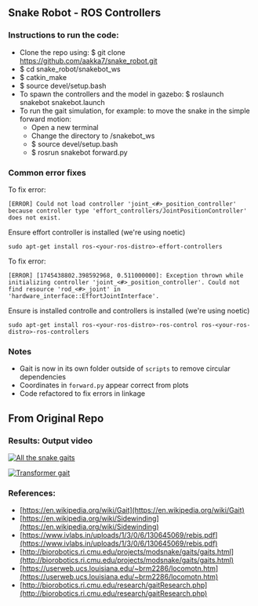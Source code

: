 ## Snake Robot - ROS Controllers


### Instructions to run the code:
- Clone the repo using: $ git clone https://github.com/aakka7/snake_robot.git
- $ cd snake_robot/snakebot_ws
- $ catkin_make
- $ source devel/setup.bash
- To spawn the controllers and the model in gazebo: $ roslaunch snakebot snakebot.launch
- To run the gait simulation, for example: to move the snake in the simple forward motion:
  - Open a new terminal
  - Change the directory to /snakebot_ws
  - $ source devel/setup.bash
  - $ rosrun snakebot forward.py
 
### Common error fixes
To fix error:
```
[ERROR] Could not load controller 'joint_<#>_position_controller' because controller type 'effort_controllers/JointPositionController' does not exist. 
```
Ensure effort controller is installed (we're using noetic)
```
sudo apt-get install ros-<your-ros-distro>-effort-controllers
```

To fix error:
```
[ERROR] [1745438802.398592968, 0.511000000]: Exception thrown while initializing controller 'joint_<#>_position_controller'. Could not find resource 'rod_<#>_joint' in 'hardware_interface::EffortJointInterface'.
```
Ensure is installed controlle and controllers is installed (we're using noetic)
```
sudo apt-get install ros-<your-ros-distro>-ros-control ros-<your-ros-distro>-ros-controllers
```

### Notes
- Gait is now in its own folder outside of `scripts` to remove circular dependencies
- Coordinates in `forward.py` appear correct from plots
- Code refactored to fix errors in linkage

## From Original Repo
### Results: Output video

[![All the snake gaits](https://user-images.githubusercontent.com/32901101/111253024-ca6d4e00-85e8-11eb-8b49-166eb2cf8421.PNG)](https://drive.google.com/file/d/1BfiJ1PDn6ounzhUILLyYK5kYYPiaXl7P/view?usp=sharing)

[![Transformer gait](https://user-images.githubusercontent.com/32901101/111253242-3bad0100-85e9-11eb-8c0c-89df66aeea76.PNG)](https://drive.google.com/file/d/1lpOsV6T_p5WpRXYhA7TPNdCAyq_wULQ6/view?usp=sharing)


### References:
- [https://en.wikipedia.org/wiki/Gait](https://en.wikipedia.org/wiki/Gait)
- [https://en.wikipedia.org/wiki/Sidewinding](https://en.wikipedia.org/wiki/Sidewinding)
- [https://www.ivlabs.in/uploads/1/3/0/6/130645069/rebis.pdf](https://www.ivlabs.in/uploads/1/3/0/6/130645069/rebis.pdf)
- [http://biorobotics.ri.cmu.edu/projects/modsnake/gaits/gaits.html](http://biorobotics.ri.cmu.edu/projects/modsnake/gaits/gaits.html)
- [https://userweb.ucs.louisiana.edu/~brm2286/locomotn.htm](https://userweb.ucs.louisiana.edu/~brm2286/locomotn.htm)
- [http://biorobotics.ri.cmu.edu/research/gaitResearch.php](http://biorobotics.ri.cmu.edu/research/gaitResearch.php)



